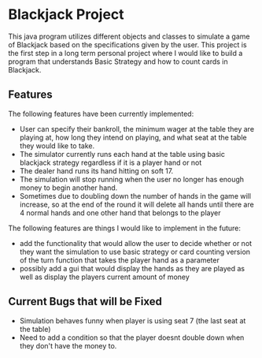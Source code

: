 # Blackjack Project

This java program utilizes different objects and classes to simulate a game of Blackjack based on the specifications given by the user. This project is the first step in a long term personal project where I would like to build a program that understands Basic Strategy and how to count cards in Blackjack. 

## Features

The following features have been currently implemented:

- User can specify their bankroll, the minimum wager at the table they are playing at, how long they intend on playing, and what seat at the table they would like to take.
- The simulator currently runs each hand at the table using basic blackjack strategy regardless if it is a player hand or not
- The dealer hand runs its hand hitting on soft 17.
- The simulation will stop running when the user no longer has enough money to begin another hand.
- Sometimes due to doubling down the number of hands in the game will increase, so at the end of the round it will delete all hands until there are 4 normal hands and one other hand that belongs to the player

The following features are things I would like to implement in the future:

- add the functionality that would allow the user to decide whether or not they want the simulation to use basic strategy or card counting version of the turn function that takes the player hand as a parameter
- possibly add a gui that would display the hands as they are played as well as display the players current amount of money

## Current Bugs that will be Fixed
- Simulation behaves funny when player is using seat 7 (the last seat at the table) 
- Need to add a condition so that the player doesnt double down when they don't have the money to.

